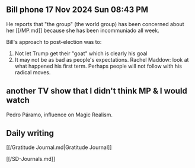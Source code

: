 ## Bill phone 17 Nov 2024 Sun 08:43 PM

He reports that "the group" (the world group) has been concerned about her [[/MP.md]] because she has been incommuniado all week.

Bill's approach to post-election was to:

1. Not let Trump get their "goat" which is clearly his goal
2. It may not be as bad as people's expectations. Rachel Maddow: look at what happened his first term. Perhaps people will not follow with his radical moves.

## another TV show that I didn't think MP & I would watch

Pedro Páramo, influence on Magic Realism.
## Daily writing

[[/Gratitude Journal.md|Gratitude Journal]]

[[/SD-Journals.md]]



